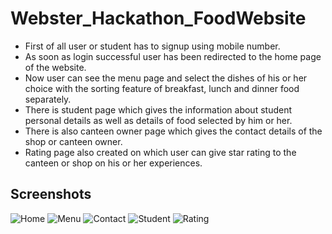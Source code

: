 # Webster_Hackathon_FoodWebsite
- First of all user or student has to signup using mobile number.
- As soon as login successful user has been redirected to the home page of the website.
- Now user can see the menu page and select the dishes of his or her choice with the sorting feature of breakfast, lunch and dinner food separately.
- There is student page which gives the information about student personal details as well as details of food selected by him or her.
- There is also canteen owner page which gives the contact details of the shop or canteen owner.
- Rating page also created on which user can give star rating to the canteen or shop on his or her experiences.

## Screenshots
![Home](https://user-images.githubusercontent.com/85975646/217878011-4b445cba-311e-4912-ad96-06ba5072ca4c.png)
![Menu](https://user-images.githubusercontent.com/85975646/217878089-35e6459f-1366-4d51-ae47-0606243b37c7.png)
![Contact](https://user-images.githubusercontent.com/85975646/217878128-d9da120e-dafb-4db7-83b2-fb2637f595a5.png)
![Student](https://user-images.githubusercontent.com/85975646/217878149-02997fd8-2f90-4421-a20f-2d7c024c751f.png)
![Rating](https://user-images.githubusercontent.com/85975646/217878178-48d9b35b-6bde-4406-b8fb-fc531a70f9c7.png)
